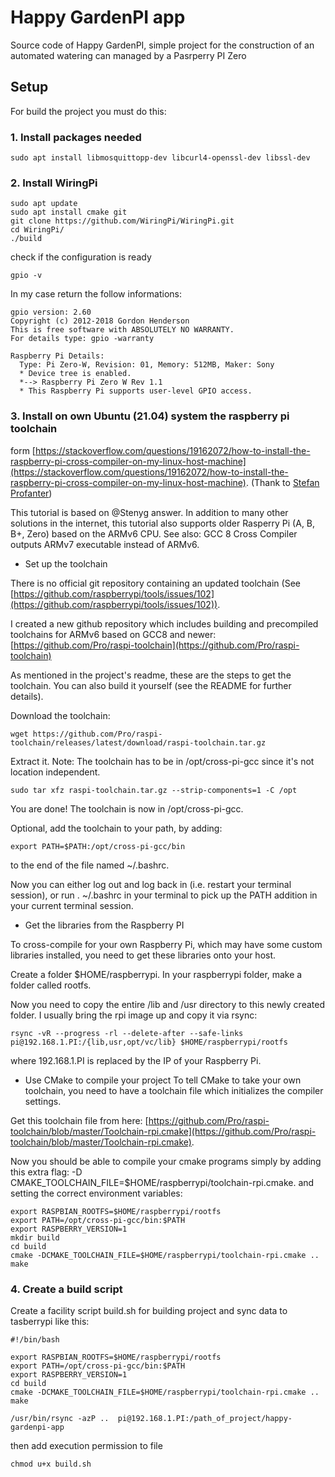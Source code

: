 # Happy GardenPI app

Source code of Happy GardenPI, simple project for the construction of an automated watering can managed by a Pasrperry PI Zero

## Setup

For build the project you must do this:

### 1. Install packages needed

```
sudo apt install libmosquittopp-dev libcurl4-openssl-dev libssl-dev
```

### 2. Install WiringPi

```
sudo apt update
sudo apt install cmake git
git clone https://github.com/WiringPi/WiringPi.git
cd WiringPi/
./build
```

check if the configuration is ready

```
gpio -v
```

In my case return the follow informations:

```
gpio version: 2.60
Copyright (c) 2012-2018 Gordon Henderson
This is free software with ABSOLUTELY NO WARRANTY.
For details type: gpio -warranty

Raspberry Pi Details:
  Type: Pi Zero-W, Revision: 01, Memory: 512MB, Maker: Sony
  * Device tree is enabled.
  *--> Raspberry Pi Zero W Rev 1.1
  * This Raspberry Pi supports user-level GPIO access.
```

### 3. Install on own Ubuntu (21.04) system the raspberry pi toolchain

form [https://stackoverflow.com/questions/19162072/how-to-install-the-raspberry-pi-cross-compiler-on-my-linux-host-machine](https://stackoverflow.com/questions/19162072/how-to-install-the-raspberry-pi-cross-compiler-on-my-linux-host-machine).
(Thank to [Stefan Profanter](https://stackoverflow.com/users/869402/stefan-profanter))

This tutorial is based on @Stenyg answer. In addition to many other solutions in the internet, this tutorial also supports older Rasperry Pi (A, B, B+, Zero) based on the ARMv6 CPU. See also: GCC 8 Cross Compiler outputs ARMv7 executable instead of ARMv6.

- Set up the toolchain

There is no official git repository containing an updated toolchain (See [https://github.com/raspberrypi/tools/issues/102](https://github.com/raspberrypi/tools/issues/102)).

I created a new github repository which includes building and precompiled toolchains for ARMv6 based on GCC8 and newer:  
[https://github.com/Pro/raspi-toolchain](https://github.com/Pro/raspi-toolchain)

As mentioned in the project's readme, these are the steps to get the toolchain. You can also build it yourself (see the README for further details).

Download the toolchain:

```
wget https://github.com/Pro/raspi-toolchain/releases/latest/download/raspi-toolchain.tar.gz
```

Extract it. Note: The toolchain has to be in /opt/cross-pi-gcc since it's not location independent.

```
sudo tar xfz raspi-toolchain.tar.gz --strip-components=1 -C /opt
```

You are done! The toolchain is now in /opt/cross-pi-gcc.

Optional, add the toolchain to your path, by adding:

```
export PATH=$PATH:/opt/cross-pi-gcc/bin
```

to the end of the file named ~/.bashrc.

Now you can either log out and log back in (i.e. restart your terminal session), or run . ~/.bashrc in your terminal to pick up the PATH addition in your current terminal session.

- Get the libraries from the Raspberry PI

To cross-compile for your own Raspberry Pi, which may have some custom libraries installed, you need to get these libraries onto your host.

Create a folder $HOME/raspberrypi. In your raspberrypi folder, make a folder called rootfs.

Now you need to copy the entire /lib and /usr directory to this newly created folder. I usually bring the rpi image up and copy it via rsync:

```
rsync -vR --progress -rl --delete-after --safe-links pi@192.168.1.PI:/{lib,usr,opt/vc/lib} $HOME/raspberrypi/rootfs
```

where 192.168.1.PI is replaced by the IP of your Raspberry Pi.

- Use CMake to compile your project
  To tell CMake to take your own toolchain, you need to have a toolchain file which initializes the compiler settings.

Get this toolchain file from here: [https://github.com/Pro/raspi-toolchain/blob/master/Toolchain-rpi.cmake](https://github.com/Pro/raspi-toolchain/blob/master/Toolchain-rpi.cmake).

Now you should be able to compile your cmake programs simply by adding this extra flag: -D CMAKE_TOOLCHAIN_FILE=$HOME/raspberrypi/toolchain-rpi.cmake. and setting the correct environment variables:

```
export RASPBIAN_ROOTFS=$HOME/raspberrypi/rootfs
export PATH=/opt/cross-pi-gcc/bin:$PATH
export RASPBERRY_VERSION=1
mkdir build
cd build
cmake -DCMAKE_TOOLCHAIN_FILE=$HOME/raspberrypi/toolchain-rpi.cmake ..
make
```

### 4. Create a build script

Create a facility script build.sh for building project and sync data to tasberrypi like this:

```
#!/bin/bash

export RASPBIAN_ROOTFS=$HOME/raspberrypi/rootfs
export PATH=/opt/cross-pi-gcc/bin:$PATH
export RASPBERRY_VERSION=1
cd build
cmake -DCMAKE_TOOLCHAIN_FILE=$HOME/raspberrypi/toolchain-rpi.cmake ..
make

/usr/bin/rsync -azP ..  pi@192.168.1.PI:/path_of_project/happy-gardenpi-app
```

then add execution permission to file

```
chmod u+x build.sh
```
